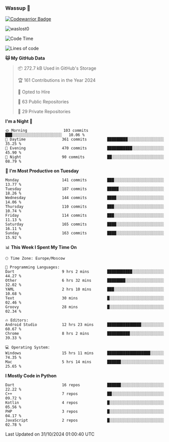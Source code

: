 ### Wassup 👋

[![Codewarrior Badge](https://www.codewars.com/users/waslost/badges/small)](https://www.codewars.com/users/waslost)

<p align="left"> <img src="https://komarev.com/ghpvc/?username=waslost0" alt="waslost0" /></p>

<!--START_SECTION:waka-->
![Code Time](http://img.shields.io/badge/Code%20Time-4%2C996%20hrs%203%20mins-blue)

![Lines of code](https://img.shields.io/badge/From%20Hello%20World%20I%27ve%20Written-1.5%20million%20lines%20of%20code-blue)

**🐱 My GitHub Data** 

> 📦 272.7 kB Used in GitHub's Storage 
 > 
> 🏆 161 Contributions in the Year 2024
 > 
> 💼 Opted to Hire
 > 
> 📜 63 Public Repositories 
 > 
> 🔑 29 Private Repositories 
 > 
**I'm a Night 🦉** 

```text
🌞 Morning                103 commits         ███░░░░░░░░░░░░░░░░░░░░░░   10.06 % 
🌆 Daytime                361 commits         █████████░░░░░░░░░░░░░░░░   35.25 % 
🌃 Evening                470 commits         ███████████░░░░░░░░░░░░░░   45.90 % 
🌙 Night                  90 commits          ██░░░░░░░░░░░░░░░░░░░░░░░   08.79 % 
```
📅 **I'm Most Productive on Tuesday** 

```text
Monday                   141 commits         ███░░░░░░░░░░░░░░░░░░░░░░   13.77 % 
Tuesday                  187 commits         █████░░░░░░░░░░░░░░░░░░░░   18.26 % 
Wednesday                144 commits         ████░░░░░░░░░░░░░░░░░░░░░   14.06 % 
Thursday                 110 commits         ███░░░░░░░░░░░░░░░░░░░░░░   10.74 % 
Friday                   114 commits         ███░░░░░░░░░░░░░░░░░░░░░░   11.13 % 
Saturday                 165 commits         ████░░░░░░░░░░░░░░░░░░░░░   16.11 % 
Sunday                   163 commits         ████░░░░░░░░░░░░░░░░░░░░░   15.92 % 
```


📊 **This Week I Spent My Time On** 

```text
🕑︎ Time Zone: Europe/Moscow

💬 Programming Languages: 
Dart                     9 hrs 2 mins        ███████████░░░░░░░░░░░░░░   44.27 % 
Other                    6 hrs 32 mins       ████████░░░░░░░░░░░░░░░░░   32.02 % 
YAML                     2 hrs 10 mins       ███░░░░░░░░░░░░░░░░░░░░░░   10.68 % 
Text                     30 mins             █░░░░░░░░░░░░░░░░░░░░░░░░   02.46 % 
Groovy                   28 mins             █░░░░░░░░░░░░░░░░░░░░░░░░   02.34 % 

🔥 Editors: 
Android Studio           12 hrs 23 mins      ███████████████░░░░░░░░░░   60.67 % 
Chrome                   8 hrs 2 mins        ██████████░░░░░░░░░░░░░░░   39.33 % 

💻 Operating System: 
Windows                  15 hrs 11 mins      ███████████████████░░░░░░   74.35 % 
Mac                      5 hrs 14 mins       ██████░░░░░░░░░░░░░░░░░░░   25.65 % 
```

**I Mostly Code in Python** 

```text
Dart                     16 repos            ██████░░░░░░░░░░░░░░░░░░░   22.22 % 
C++                      7 repos             ██░░░░░░░░░░░░░░░░░░░░░░░   09.72 % 
Kotlin                   4 repos             █░░░░░░░░░░░░░░░░░░░░░░░░   05.56 % 
PHP                      3 repos             █░░░░░░░░░░░░░░░░░░░░░░░░   04.17 % 
JavaScript               2 repos             █░░░░░░░░░░░░░░░░░░░░░░░░   02.78 % 
```




 Last Updated on 31/10/2024 01:00:40 UTC
<!--END_SECTION:waka-->


